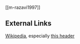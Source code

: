 [[m-razavi1997]]


## External Links
[Wikipedia](https://en.wikipedia.org/wiki/Shahab-al-Din-Yahya-ibn-Habash-Suhrawardi), especially [this header](https://en.wikipedia.org/wiki/Shahab-al-Din-Yahya-ibn-Habash-Suhrawardi#Suhrawardi-and-pre-Islamic-Iranian-thought)